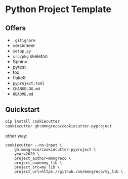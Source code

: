 # Python Project Template

## Offers

* `.gitignore`
* versioneer
* `setup.py`
* `src/pkg` skeleton
* Sphinx
* pytest
* tox
* flake8
* `pyproject.toml`
* `CHANGELOG.md`
* `README.md`

## Quickstart

```bash
pip install cookiecutter
cookiecutter gh:mmngreco/cookiecutter-pyproject
```

other way:

```
cookiecutter --no-input \
    gh:mmngreco/cookiecutter-pyproject \
    year=2020 \
    project_author=mmngreco \
    project_name=my_lib \
    project_src=my_lib \
    project_url=https://github.com/mmngreco/my_lib \

```
